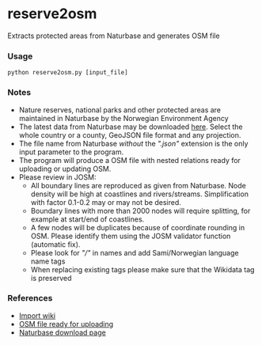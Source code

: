 # reserve2osm
Extracts protected areas from Naturbase and generates OSM file 

### Usage ###

<code>python reserve2osm.py [input_file]</code>

### Notes ###

* Nature reserves, national parks and other protected areas are maintained in Naturbase by the Norwegian Environment Agency
* The latest data from Naturbase may be downloaded [here](https://karteksport.miljodirektoratet.no/). Select the whole country or a county, GeoJSON file format and any projection.
* The file name from Naturbase _without_ the _".json"_ extension is the only input parameter to the program.
* The program will produce a OSM file with nested relations ready for uploading or updating OSM.
* Please review in JOSM:
  * All boundary lines are reproduced as given from Naturbase. Node density will be high at coastlines and rivers/streams. Simplification with factor 0.1-0.2 may or may not be desired.
  * Boundary lines with more than 2000 nodes will require splitting, for example at start/end of coastlines.
  * A few nodes will be duplicates because of coordinate rounding in OSM. Please identify them using the JOSM validator function (automatic fix).
  * Please look for _"/"_ in names and add Sami/Norwegian language name tags
  * When replacing existing tags please make sure that the Wikidata tag is preserved

### References ###

* [Import wiki](https://wiki.openstreetmap.org/wiki/Import/Catalogue/Naturbase)
* [OSM file ready for uploading](https://drive.google.com/drive/folders/1LCQbqSB6ouMePkkF6VsvwePD_uwweq-D?usp=sharing)
* [Naturbase download page](https://karteksport.miljodirektoratet.no/)

